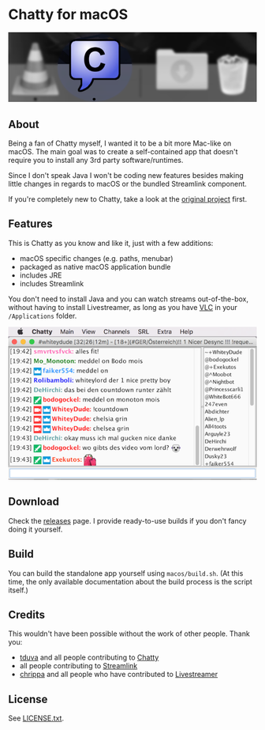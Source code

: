 # Chatty for macOS
![alt-text](/macos/app_dock.png)
## About
Being a fan of Chatty myself, I wanted it to be a bit more Mac-like on macOS. The main goal was to create a self-contained app that doesn't require you to install any 3rd party software/runtimes.

Since I don't speak Java I won't be coding new features besides making little changes in regards to macOS or the bundled Streamlink component.

If you're completely new to Chatty, take a look at the [original project](http://chatty.github.io) first.

## Features
This is Chatty as you know and like it, just with a few additions:
- macOS specific changes (e.g. paths, menubar)
- packaged as native macOS application bundle
- includes JRE
- includes Streamlink

You don't need to install Java and you can watch streams out-of-the-box, without having to install Livestreamer, as long as you have [VLC](http://www.videolan.org) in your `/Applications` folder.

![alt-text](/macos/app_screenshot.png)

## Download
Check the [releases](https://github.com/dehesselle/chatty/releases) page. I provide ready-to-use builds if you don't fancy doing it yourself.

## Build
You can build the standalone app yourself using `macos/build.sh`. (At this time, the only available documentation about the build process is the script itself.)

## Credits
This wouldn't have been possible without the work of other people. Thank you:

- [tduva](https://github.com/tduva) and all people contributing to [Chatty](http://chatty.github.io)
- all people contributing to [Streamlink](https://streamlink.github.io)
- [chrippa](https://github.com/chrippa) and all people who have contributed to [Livestreamer](http://livestreamer.io)

## License
See [LICENSE.txt](LICENSE.txt).
